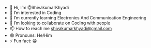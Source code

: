 - 👋 Hi, I’m @ShivakumarKhyadi
- 👀 I’m interested in Coding 
- 🌱 I’m currently learning Electronics And Communication Engineering 
- 💞️ I’m looking to collaborate on Coding with people 
- 📫 How to reach me shivakumarkhyadi@gmail.com
- 😄 Pronouns: He/Him
- ⚡ Fun fact: 😁 

<!---
ShivakumarKhyadi/ShivakumarKhyadi is a ✨ special ✨ repository because its `README.md` (this file) appears on your GitHub profile.
You can click the Preview link to take a look at your changes.
--->
